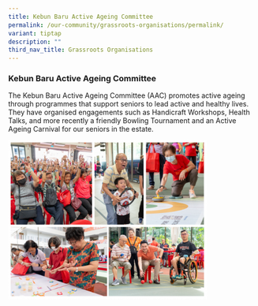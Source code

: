 ```yaml
---
title: Kebun Baru Active Ageing Committee
permalink: /our-community/grassroots-organisations/permalink/
variant: tiptap
description: ""
third_nav_title: Grassroots Organisations
---
```

<h3><strong>Kebun Baru Active Ageing Committee</strong></h3><p>The Kebun Baru Active Ageing Committee (AAC) promotes active ageing through programmes that support seniors to lead active and healthy lives. They have organised engagements such as Handicraft Workshops, Health Talks, and more recently a friendly Bowling Tournament and an Active Ageing Carnival for our seniors in the estate.</p><div class="isomer-image-wrapper"><img style="width: 80%;" height="auto" width="100%" alt="" src="/images/AAC_Carnival_Photo.png"></div><p></p>